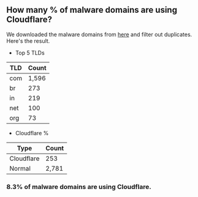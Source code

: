 ## How many % of malware domains are using Cloudflare?


We downloaded the malware domains from [here](https://urlhaus.abuse.ch) and filter out duplicates.
Here's the result.


[//]: # (start replacement)


- Top 5 TLDs

| TLD | Count |
| --- | --- |
| com | 1,596 |
| br | 273 |
| in | 219 |
| net | 100 |
| org | 73 |


- Cloudflare %

| Type | Count |
| --- | --- |
| Cloudflare | 253 |
| Normal | 2,781 |


### 8.3% of malware domains are using Cloudflare.